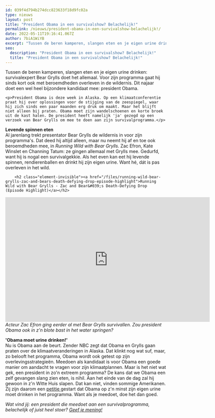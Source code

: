 ```yaml
---
id: 039f4d794b274dcc823633f18d9fc02a
type: nieuws
layout: post
title: "President Obama in een survivalshow? Belachelijk!"
permalink: /nieuws/president-obama-in-een-survivalshow-belachelijk!/
date: 2022-05-11T19:16:41.067Z
author: 7biA1WiYB
excerpt: "Tussen de beren kamperen, slangen eten en je eigen urine drinken: survivalexpert Bear Grylls doet het allemaal. Voor zijn programma gaat hij sinds kort ook met beroemdheden overleven in de wildernis. Dit najaar doet een wel heel bijzondere kandidaat mee: president Obama.  "
seo:
  description: "President Obama in een survivalshow? Belachelijk!"
  title: "President Obama in een survivalshow? Belachelijk!"
---
```

Tussen de beren kamperen, slangen eten en je eigen urine drinken: survivalexpert Bear Grylls doet het allemaal. Voor zijn programma gaat hij sinds kort ook met beroemdheden overleven in de wildernis. Dit najaar doet een wel heel bijzondere kandidaat mee: president Obama.  

    <p>President Obama is deze week in Alaska. Op een klimaatconferentie praat hij over oplossingen voor de stijging van de zeespiegel, waar hij zich sinds een paar maanden erg druk om maakt. Maar het blijft niet alleen bij praten. Obama moet zijn wandelschoenen en korte broek uit de kast halen. De president heeft namelijk 'ja' gezegd op een verzoek van Bear Grylls om mee te doen aan zijn survivalprogramma.</p>
<p><strong>Levende spinnen eten</strong><br>Al jarenlang trekt presentator Bear Grylls de wildernis in voor zijn programma's. Dat deed hij altijd alleen, maar nu neemt hij af en toe ook beroemdheden mee, in <em>Running Wild with Bear Grylls</em>. Zac Efron, Kate Winslet en Channing Tatum: ze gingen allemaal met Grylls mee. Gedurfd, want hij is nogal een survivalgekkie. Als het even kan eet hij levende spinnen, rendierenballen en drinkt hij zijn eigen urine. Want hé, dát is pas overleven in het wild.</p>
<p><div class="media media-element-container media-default"><div id="file-6538" class="file file-video file-video-youtube">

        <h2 class="element-invisible"><a href="/files/running-wild-bear-grylls-zac-and-bears-death-defying-drop-episode-highlight">Running Wild with Bear Grylls - Zac and Bear&#039;s Death-Defying Drop (Episode Highlight)</a></h2>
    
  
  <div class="content">
    <div class="media-youtube-video media-element file-default media-youtube-1">
  <iframe class="media-youtube-player" width="640" height="390" title="Running Wild with Bear Grylls - Zac and Bear&#039;s Death-Defying Drop (Episode Highlight)" src="https://www.youtube.com/embed/lOpJLO8weZw?wmode=opaque&controls=" name="Running Wild with Bear Grylls - Zac and Bear&#039;s Death-Defying Drop (Episode Highlight)" frameborder="0" allowfullscreen="">Video van Running Wild with Bear Grylls - Zac and Bear&amp;#039;s Death-Defying Drop (Episode Highlight)</iframe>
</div>
  </div>

  
</div>
</div><em>Acteur Zac Efron ging eerder al met Bear Grylls survivallen. Zou president Obama ook in z'n blote bast in het water springen?</em>
<p><strong>'Obama moet urine drinken!'</strong><br>Nu is Obama aan de beurt. Zender NBC zegt dat Obama en Grylls gaan praten over de klimaatveranderingen in Alaska. Dat klinkt nog wat suf, maar, zo belooft het programma, Obama wordt ook getest op zijn overlevingsstrategieën. Meedoen als kandidaat is voor Obama een goede manier om aandacht te vragen voor zijn klimaatplannen. Maar is het niet wat gek, een president in zo'n extreem programma? De kans dat we Obama een zelf gevangen slang zien eten, is nihil. Aan het einde van de dag zal hij gewoon in z'n Witte Huis slapen. Dat kan niet, vinden sommige Amerikanen. Zij zijn daarom een <a href="https://petitions.whitehouse.gov/petition/make-president-obama-drink-his-own-urine-while-filming-running-wild-bear-grylls-alaska">petitie </a>gestart dat Obama op z'n minst zijn eigen urine moet drinken in het programma. Want als je meedoet, doe het dan goed. </p>
<p><em>Wat vind jij: een president die meedoet aan een survivalprogramma, belachelijk of juist heel stoer? <a href="https://7dagen.netlify.app/node/2215">Geef je mening!</a></em></p>  
